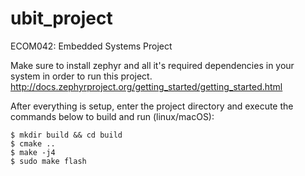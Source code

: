 # ubit_project
ECOM042: Embedded Systems Project

Make sure to install zephyr and all it's required dependencies in your system in order to run this project.
http://docs.zephyrproject.org/getting_started/getting_started.html

After everything is setup, enter the project directory and execute the commands below to build and run (linux/macOS):

	$ mkdir build && cd build
	$ cmake ..
	$ make -j4
	$ sudo make flash
